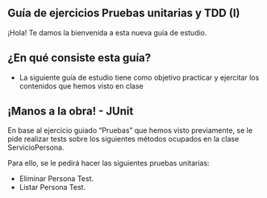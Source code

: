 Guía de ejercicios Pruebas unitarias y TDD (I)
--

¡Hola! Te damos la bienvenida a esta nueva guía de estudio.

¿En qué consiste esta guía?
--

- La siguiente guía de estudio tiene como objetivo practicar y ejercitar los contenidos que
hemos visto en clase


¡Manos a la obra! - JUnit
-

En base al ejercicio guiado “Pruebas” que hemos visto previamente, se le pide realizar tests
sobre los siguientes métodos ocupados en la clase ServicioPersona.

Para ello, se le pedirá hacer las siguientes pruebas unitarias:

- Eliminar Persona Test.
- Listar Persona Test.

